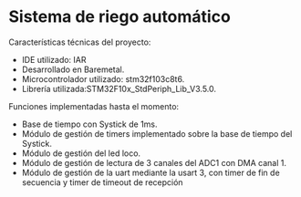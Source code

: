 # Sistema de riego automático

Características técnicas del proyecto: 
 - IDE utilizado: IAR
 - Desarrollado en Baremetal.
 - Microcontrolador utilizado: stm32f103c8t6.
 - Librería utilizada:STM32F10x_StdPeriph_Lib_V3.5.0.

Funciones implementadas hasta el momento:
- Base de tiempo con Systick de 1ms.
- Módulo de gestión de timers implementado sobre la base de tiempo del Systick.
- Módulo de gestión del led loco.
- Módulo de gestión de lectura de 3 canales del ADC1 con DMA canal 1.
- Módulo de gestión de la uart mediante la usart 3, con timer de fin de secuencia y timer de timeout de recepción
